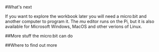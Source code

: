 

#What's next


If you want to explore the workbook later you will need a micro:bit and another computer to program it.
The *mu* editor runs on the Pi, but it is also available for Microsoft Windows, MacOS and other verions of Linux. 



##More stuff the micro:bit can do



##Where to find out more

